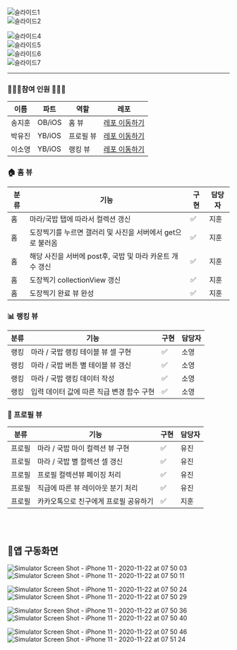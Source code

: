 

<br>

![슬라이드1](https://user-images.githubusercontent.com/60260284/99885690-41698a00-2c7a-11eb-9fed-2704d3abb0e1.png)<br>
![슬라이드2](https://user-images.githubusercontent.com/60260284/99885697-4595a780-2c7a-11eb-9f57-969b7cfff831.png)<br>

![슬라이드4](https://user-images.githubusercontent.com/60260284/99885700-46c6d480-2c7a-11eb-8513-17c0b1af56c9.png) <br>
![슬라이드5](https://user-images.githubusercontent.com/60260284/99885701-475f6b00-2c7a-11eb-8cfe-65ccf3ee5b1f.png) <br>
![슬라이드6](https://user-images.githubusercontent.com/60260284/99885702-47f80180-2c7a-11eb-80b3-93f6f8c64548.png) <br>
![슬라이드7](https://user-images.githubusercontent.com/60260284/99885703-48909800-2c7a-11eb-80a5-3408e6a4157f.png) <br>

 ---
 
### 🧑🏻‍💻참여 인원 👩🏻‍💻
|    이름  |    파트   | 역할|  레포   |
| ----    | ---- | ---- | --- |
|    송지훈  |    OB/iOS  | 홈 뷰 |[레포 이동하기](https://github.com/i-colours-u)        |
|   박유진  |   YB/iOS   |프로필 뷰| [레포 이동하기](https://github.com/brillantescene)   |
|     이소영 |   YB/iOS   |랭킹 뷰 | [레포 이동하기](https://github.com/gwajeong)  |



### 🏠 홈 뷰
|    분류  |    기능   | 구현|  담당자   |
| ----    | ---- | ---- | --- |
|    홈  |    마라/국밥 탭에 따라서 컬렉션 갱신 | ✅ | 지훈    |
|    홈   |   도장찍기를 누르면 갤러리 및 사진을 서버에서 get으로 불러옴   |✅| 지훈 |
|    홈   |   해당 사진을 서버에 post후, 국밥 및 마라 카운트 개수 갱신   |✅| 지훈 |
|    홈   |   도장찍기 collectionView 갱신   |✅| 지훈 |
|    홈   |   도장찍기 완료 뷰 완성 |✅| 지훈 |



### 📊 랭킹 뷰
|    분류  |    기능   | 구현|  담당자   |
| ----     | ---- | ---- | --- |
|    랭킹   |     마라 / 국밥 랭킹 테이블 뷰 셀 구현 | ✅ | 소영   |
|    랭킹   |   마라 / 국밥 버튼 별 테이블 뷰 갱신  |✅| 소영 |
|    랭킹   |   마라 / 국밥 랭킹 데이터 작성  |✅| 소영 |
|    랭킹   |  입력 데이터 값에 따른 직급 변경 함수 구현  |✅| 소영 |


### 👤 프로필 뷰

|    분류  |    기능   | 구현|  담당자   |
| ----     | ---- | ---- | --- |
|    프로필   |    마라 / 국밥 마이 컬렉션 뷰 구현 | ✅ | 유진   |
|    프로필   |    마라 / 국밥 별 컬렉션 셀 갱신   |✅| 유진 |
|    프로필   |   프로필 컬렉션뷰 페이징 처리   |✅| 유진 |
|    프로필   |   직급에 따른 뷰 레이아웃 분기 처리   |✅| 유진 |
|    프로필  |   카카오톡으로 친구에게 프로필 공유하기 |✅| 지훈 |

</br>
</br>

## 📱앱 구동화면
![Simulator Screen Shot - iPhone 11 - 2020-11-22 at 07 50 03](https://user-images.githubusercontent.com/68267763/99889522-6d483800-2c99-11eb-9ee5-645b31eaf8d7.png)
![Simulator Screen Shot - iPhone 11 - 2020-11-22 at 07 50 11](https://user-images.githubusercontent.com/68267763/99889523-6de0ce80-2c99-11eb-94b8-9788a809312e.png)

![Simulator Screen Shot - iPhone 11 - 2020-11-22 at 07 50 24](https://user-images.githubusercontent.com/68267763/99889543-9f599a00-2c99-11eb-855b-5ac042b9fc74.png)
![Simulator Screen Shot - iPhone 11 - 2020-11-22 at 07 50 29](https://user-images.githubusercontent.com/68267763/99889544-9ff23080-2c99-11eb-8986-b6a06efb1372.png)

![Simulator Screen Shot - iPhone 11 - 2020-11-22 at 07 50 36](https://user-images.githubusercontent.com/68267763/99889552-ae404c80-2c99-11eb-8308-16cd1a532bb4.png)
![Simulator Screen Shot - iPhone 11 - 2020-11-22 at 07 50 40](https://user-images.githubusercontent.com/68267763/99889553-af717980-2c99-11eb-9567-0f89ed70273a.png)

![Simulator Screen Shot - iPhone 11 - 2020-11-22 at 07 50 46](https://user-images.githubusercontent.com/68267763/99889560-bb5d3b80-2c99-11eb-9929-18dccf3ea2f3.png)
![Simulator Screen Shot - iPhone 11 - 2020-11-22 at 07 51 24](https://user-images.githubusercontent.com/68267763/99889561-bbf5d200-2c99-11eb-94b4-7d436c70fe5e.png)
